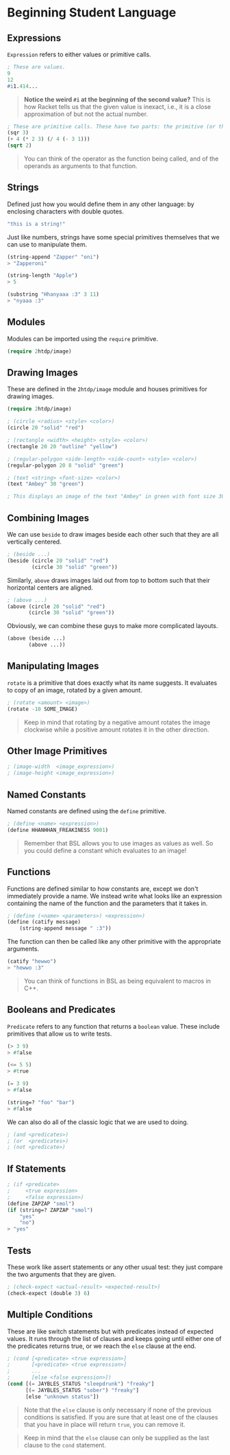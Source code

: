 # Beginning Student Language

## Expressions
`Expression` refers to either values or primitive calls.

```lisp
; These are values.
9
12
#i1.414...
```

> **Notice the weird `#i` at the beginning of the second value?** This is how Racket tells us that the given value is inexact, i.e., it is a close approximation of but not the actual number.

```lisp
; These are primitive calls. These have two parts: the primitive (or the operator), and the operands.
(sqr 3)
(+ 4 (* 2 3) (/ 4 (- 3 1)))
(sqrt 2)
```

> You can think of the operator as the function being called, and of the operands as arguments to that function.

## Strings
Defined just how you would define them in any other language: by enclosing characters with double quotes.

```lisp
"this is a string!"
```

Just like numbers, strings have some special primitives themselves that we can use to manipulate them.

```lisp
(string-append "Zapper" "oni")
> "Zapperoni"

(string-length "Apple")
> 5

(substring "Hhanyaaa :3" 3 11)
> "nyaaa :3"
```

## Modules
Modules can be imported using the `require` primitive.

```lisp
(require 2htdp/image)
```

## Drawing Images
These are defined in the `2htdp/image` module and houses primitives for drawing images.

```lisp
(require 2htdp/image)

; (circle <radius> <style> <color>)
(circle 20 "solid" "red")

; (rectangle <width> <height> <style> <color>)
(rectangle 20 20 "outline" "yellow")

; (regular-polygon <side-length> <side-count> <style> <color>)
(regular-polygon 20 8 "solid" "green")

; (text <string> <font-size> <color>)
(text "Ambey" 30 "green")

; This displays an image of the text "Ambey" in green with font size 30, referencing the fact that Ambey is a huge green flag.
```

## Combining Images
We can use `beside` to draw images beside each other such that they are all vertically centered.

```lisp
; (beside ...)
(beside (circle 20 "solid" "red")
        (circle 30 "solid" "green"))
```

Similarly, `above` draws images laid out from top to bottom such that their horizontal centers are aligned.
```lisp
; (above ...)
(above (circle 20 "solid" "red")
       (circle 30 "solid" "green"))
```

Obviously, we can combine these guys to make more complicated layouts.
```lisp
(above (beside ...)
       (above ...))
```

## Manipulating Images
`rotate` is a primitive that does exactly what its name suggests. It evaluates to copy of an image, rotated by a given amount.

```lisp
; (rotate <amount> <image>)
(rotate -10 SOME_IMAGE)
```

> Keep in mind that rotating by a negative amount rotates the image clockwise while a positive amount rotates it in the other direction.

## Other Image Primitives
```lisp
; (image-width  <image_expression>)
; (image-height <image_expression>)
```

## Named Constants
Named constants are defined using the `define` primitive.

```lisp
; (define <name> <expression>)
(define HHANHHAN_FREAKINESS 9001)
```

> Remember that BSL allows you to use images as values as well. So you could define a constant which evaluates to an image!

## Functions
Functions are defined similar to how constants are, except we don't immediately provide a name. We instead write what looks like an expression containing the name of the function and the parameters that it takes in.

```lisp
; (define (<name> <parameters>) <expression>)
(define (catify message)
    (string-append message " :3"))
```

The function can then be called like any other primitive with the appropriate arguments.

```lisp
(catify "hewwo")
> "hewwo :3"
```

> You can think of functions in BSL as being equivalent to macros in C++.

## Booleans and Predicates
`Predicate` refers to any function that returns a `boolean` value. These include primitives that allow us to write tests.

```lisp
(> 3 9)
> #false

(<= 5 5)
> #true

(= 3 9)
> #false

(string=? "foo" "bar")
> #false
```

We can also do all of the classic logic that we are used to doing.

```lisp
; (and <predicates>)
; (or  <predicates>)
; (not <predicate>)
```

## If Statements
```lisp
; (if <predicate>
;     <true expression>
;     <false expression>)
(define ZAPZAP "smol")
(if (string=? ZAPZAP "smol")
    "yes"
    "no")
> "yes"
```

## Tests
These work like assert statements or any other usual test: they just compare the two arguments that they are given.

```lisp
; (check-expect <actual-result> <expected-result>)
(check-expect (double 3) 6)
```

## Multiple Conditions
These are like switch statements but with predicates instead of expected values. It runs through the list of clauses and keeps going until either one of the predicates returns true, or we reach the `else` clause at the end.

```lisp
; (cond [<predicate> <true expression>]
;       [<predicate> <true expression>]
;       ...
;       [else <false expression>])
(cond [(= JAYBLES_STATUS "sleepdrunk") "freaky"]
      [(= JAYBLES_STATUS "sober") "freaky"]
      [else "unknown status"])
```

> Note that the `else` clause is only necessary if none of the previous conditions is satisfied. If you are sure that at least one of the clauses that you have in place will return `true`, you can remove it.

> Keep in mind that the `else` clause can only be supplied as the last clause to the `cond` statement.
